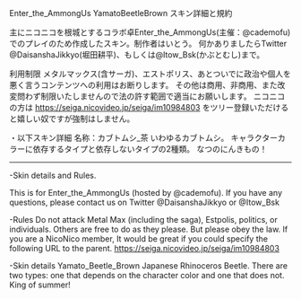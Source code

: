 Enter_the_AmmongUs
YamatoBeetleBrown
スキン詳細と規約

主にニコニコを根城とするコラボ卓Enter_the_AmmongUs(主催：@cademofu)
でのプレイのため作成したスキン。制作者はいとう。
何かありましたらTwitter @DaisanshaJikkyo(堀田耕平)、もしくは@Itow_Bsk(かぶとむし)まで。

利用制限
メタルマックス(含サーガ)、エストポリス、あとついでに政治や個人を悪く言うコンテンツへの利用はお断りします。
その他は商用、非商用、また改変問わず制限いたしませんので法の許す範囲で適当にお願いします。
ニコニコの方は
https://seiga.nicovideo.jp/seiga/im10984803
をツリー登録いただけると嬉しい奴ですが強制はしません。

・以下スキン詳細
名称：カブトムシ_茶
いわゆるカブトムシ。
キャラクターカラーに依存するタイプと依存しないタイプの2種類。
なつのにんきもの！


-------------------------------------------------------------------
-Skin details and Rules.

This is for Enter_the_AmmongUs (hosted by @cademofu).
If you have any questions, please contact us on Twitter @DaisanshaJikkyo or @Itow_Bsk

-Rules
Do not attack Metal Max (including the saga), Estpolis, politics, or individuals.
Others are free to do as they please. But please obey the law.
If you are a NicoNico member, It would be great if you could specify the following URL to the parent.
https://seiga.nicovideo.jp/seiga/im10984803

-Skin details
Yamato_Beetle_Brown
Japanese Rhinoceros Beetle.
There are two types: one that depends on the character color and one that does not.
King of summer!